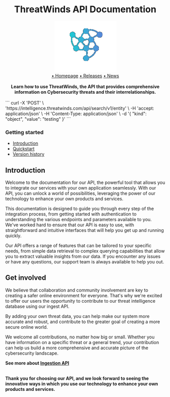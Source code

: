 <div style="text-align:center">
<H1>ThreatWinds API Documentation</H1>
</div>

<div style="text-align:center">
    <img src="images/logo.png" alt="Image">
    <br>
     <a href="https://pyrogram.org">• Homepage</a>
    <a href="https://pyrogram.org">• Releases</a>
    <a href="https://pyrogram.org">• News</a>
    <br><br>
    <b>Learn how to use ThreatWinds, the API that provides comprehensive information on Cybersecurity threats and their interrelationships.</b>
</div>
<br>
```
curl -X 'POST' \
  'https://intelligence.threatwinds.com/api/search/v1/entity' \
  -H 'accept: application/json' \
  -H 'Content-Type: application/json' \
  -d '{
  "kind": "object",
  "value": "testing"
}'
```
<br>
<h3>Getting started</H3>
<ul>
<li ><a href="#introduction">Introduction</a></>
<li ><a href="./QUICKSTART.md">Quickstart</a></>
<li ><a href="./VERSIONHISTORY.md">Version history</a></>
</ul>

<div>
<h2 id="introduction">Introduction</H2>

Welcome to the documentation for our API, the powerful tool that allows you to integrate our services with your own application seamlessly. With our API, you can unlock a world of possibilities, leveraging the power of our technology to enhance your own products and services.

This documentation is designed to guide you through every step of the integration process, from getting started with authentication to understanding the various endpoints and parameters available to you. We've worked hard to ensure that our API is easy to use, with straightforward and intuitive interfaces that will help you get up and running quickly.

Our API offers a range of features that can be tailored to your specific needs, from simple data retrieval to complex querying capabilities that allow you to extract valuable insights from our data. If you encounter any issues or have any questions, our support team is always available to help you out.
</div>
<div>
<h2>Get involved</h2>

We believe that collaboration and community involvement are key to creating a safer online environment for everyone. That's why we're excited to offer our users the opportunity to contribute to our threat intelligence database using our ingest API.  

By adding your own threat data, you can help make our system more accurate and robust, and contribute to the greater goal of creating a more secure online world.

We welcome all contributions, no matter how big or small. Whether you have information on a specific threat or a general trend, your contribution can help us build a more comprehensive and accurate picture of the cybersecurity landscape.

<b>See more about <a href="#introduction">Ingestion API</a></b>
</div>

<div>
<br>
<b>Thank you for choosing our API, and we look forward to seeing the innovative ways in which you use our technology to enhance your own products and services.</b>
<div>